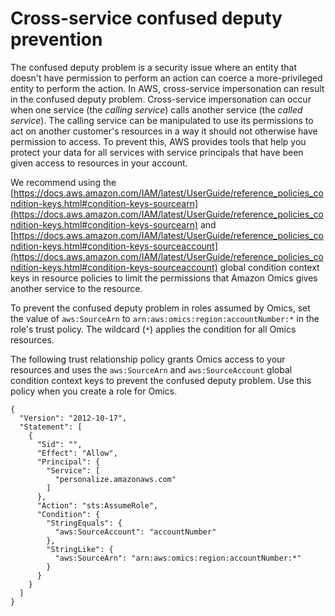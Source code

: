 # Cross\-service confused deputy prevention<a name="cross-service-confused-deputy-prevention"></a>

 The confused deputy problem is a security issue where an entity that doesn't have permission to perform an action can coerce a more\-privileged entity to perform the action\. In AWS, cross\-service impersonation can result in the confused deputy problem\. Cross\-service impersonation can occur when one service \(the *calling service*\) calls another service \(the *called service*\)\. The calling service can be manipulated to use its permissions to act on another customer's resources in a way it should not otherwise have permission to access\. To prevent this, AWS provides tools that help you protect your data for all services with service principals that have been given access to resources in your account\. 

 We recommend using the [https://docs.aws.amazon.com/IAM/latest/UserGuide/reference_policies_condition-keys.html#condition-keys-sourcearn](https://docs.aws.amazon.com/IAM/latest/UserGuide/reference_policies_condition-keys.html#condition-keys-sourcearn) and [https://docs.aws.amazon.com/IAM/latest/UserGuide/reference_policies_condition-keys.html#condition-keys-sourceaccount](https://docs.aws.amazon.com/IAM/latest/UserGuide/reference_policies_condition-keys.html#condition-keys-sourceaccount) global condition context keys in resource policies to limit the permissions that Amazon Omics gives another service to the resource\. 

To prevent the confused deputy problem in roles assumed by Omics, set the value of `aws:SourceArn` to `arn:aws:omics:region:accountNumber:*` in the role's trust policy\. The wildcard \(`*`\) applies the condition for all Omics resources\. 

 The following trust relationship policy grants Omics access to your resources and uses the `aws:SourceArn` and `aws:SourceAccount` global condition context keys to prevent the confused deputy problem\. Use this policy when you create a role for Omics\.  

```
{
  "Version": "2012-10-17",
  "Statement": [
    {
      "Sid": "",
      "Effect": "Allow",
      "Principal": {
        "Service": [
          "personalize.amazonaws.com"
        ]
      },
      "Action": "sts:AssumeRole",
      "Condition": {
        "StringEquals": {
          "aws:SourceAccount": "accountNumber"
        },
        "StringLike": {
          "aws:SourceArn": "arn:aws:omics:region:accountNumber:*"
        }
      }
    }
  ]
}
```
